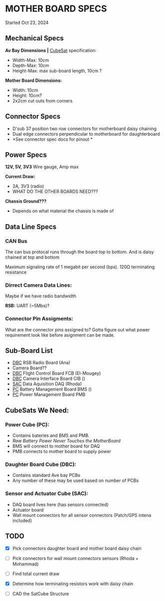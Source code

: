 # MOTHER BOARD SPECS
Started Oct 23, 2024

## Mechanical Specs
**Av Bay Dimensions |**
[CubeSat] specification:
- Width-Max: 10cm
- Depth-Max: 10cm
- Height-Max: max sub-board length, 10cm ?

**Mother Board Dimensions:**
- Width: 10cm
- Height: 10cm?
- 2x2cm cut outs from corners


## Connector Specs
- D'sub 37 position two row connectors for motherboard daisy chaining
- Dual edge connectors perpendicular to motherboard for daughterboard
- *See connector spec docs for pinout   *

## Power Specs
**12V, 5V, 3V3** Wire gauge, Amp max

**Current Draw:** 
- 2A, 3V3 (radio)
- WHAT DO THE OTHER BOARDS NEED???

**Chassis Ground???**
- Depends on what material the chassis is made of 


## Data Line Specs
### CAN Bus
The can bus protocal runs through the board top to bottom.
And is daisy chained at top and bottom

Maximum signaling rate of 1 megabit per second (bps). 120Ω terminating resistance

### Dirrect Camera Data Lines:
Maybe if we have radio bandwidth

**RSB:** UART (~5Mbs)?

### Connector Pin Assigments:
What are the connector pins assigned to? Gotta figure out what power requirement look like before asignment can be made.

## Sub-Board List
- [DBC](#daughter-board-cube-dbc) RSB Radio Board (Ana)
- Camera Board??
- [DBC](#daughter-board-cube-dbc) Flight Control Board FCB (El-Mougey)
- [DBC](#daughter-board-cube-dbc) Camera Interface Board CIB ()
- [SAC](#sensor-and-actuator-cube-sac) Data Aquisition DAQ (Rhoda)
- [PC](#power-cube-pc) Battery Management Board BMS ()
- [PC](#power-cube-pc) Power Management Board PMB


## CubeSats We Need:
### Power Cube (PC): 
- Contains bateries and BMS and PMB. 
- *Raw Battery Power Never Touches the MotherBoard* 
- BMS will connect to mother board for DAQ
- PMB connects to mother board to supply power

### Daughter Board Cube (DBC):
- Contains standard Ave bay PCBs
- Any number of these may be used based on number of PCBs

### Sensor and Actuator Cube (SAC):
- DAQ board lives here (has sensors connected)
- Actuator board
- Wall mount connectors for all sensor connectors (Patch/GPS intena included)


## TODO
- [x] Pick connectors daughter board and mother board daisy chain
- [ ] Pick connectors for wall mount connectors sensors (Rhoda + Mohammad)
- [ ] Find total current draw
- [x] Determine how terminating resistors work with daisy chain
- [ ] CAD the SatCube Structure






[CubeSat]: https://en.wikipedia.org/wiki/CubeSat